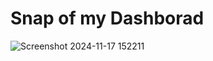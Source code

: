 # Snap of my Dashborad
![Screenshot 2024-11-17 152211](https://github.com/user-attachments/assets/709e8682-d8ef-4ab3-ada3-c18015b22633)
